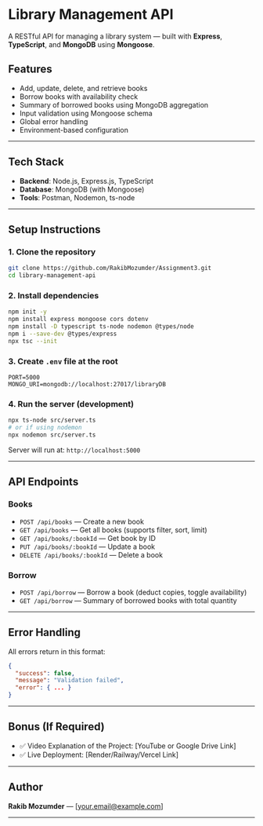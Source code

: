 # Library Management API

A RESTful API for managing a library system — built with **Express**, **TypeScript**, and **MongoDB** using **Mongoose**.

## Features

- Add, update, delete, and retrieve books
- Borrow books with availability check
- Summary of borrowed books using MongoDB aggregation
- Input validation using Mongoose schema
- Global error handling
- Environment-based configuration

---

## Tech Stack

- **Backend**: Node.js, Express.js, TypeScript
- **Database**: MongoDB (with Mongoose)
- **Tools**: Postman, Nodemon, ts-node

---

## Setup Instructions

### 1. Clone the repository

```bash
git clone https://github.com/RakibMozumder/Assignment3.git
cd library-management-api
```

### 2. Install dependencies

```bash
npm init -y
npm install express mongoose cors dotenv
npm install -D typescript ts-node nodemon @types/node
npm i --save-dev @types/express
npx tsc --init
```

### 3. Create `.env` file at the root

```
PORT=5000
MONGO_URI=mongodb://localhost:27017/libraryDB
```

### 4. Run the server (development)

```bash
npx ts-node src/server.ts
# or if using nodemon
npx nodemon src/server.ts
```

Server will run at: `http://localhost:5000`

---

## API Endpoints

### Books

- `POST /api/books` — Create a new book
- `GET /api/books` — Get all books (supports filter, sort, limit)
- `GET /api/books/:bookId` — Get book by ID
- `PUT /api/books/:bookId` — Update a book
- `DELETE /api/books/:bookId` — Delete a book

### Borrow

- `POST /api/borrow` — Borrow a book (deduct copies, toggle availability)
- `GET /api/borrow` — Summary of borrowed books with total quantity

---

## Error Handling

All errors return in this format:

```json
{
  "success": false,
  "message": "Validation failed",
  "error": { ... }
}
```

---

## Bonus (If Required)

- ✅ Video Explanation of the Project: [YouTube or Google Drive Link]
- ✅ Live Deployment: [Render/Railway/Vercel Link]

---

## Author

**Rakib Mozumder** — [your.email@example.com]

---
